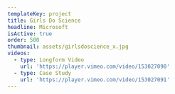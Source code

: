 ```yaml
---
templateKey: project
title: Girls Do Science
headline: Microsoft
isActive: true
order: 500
thumbnail: assets/girlsdoscience_x.jpg
videos:
  - type: Longform Video
    url: 'https://player.vimeo.com/video/153027090'
  - type: Case Study
    url: 'https://player.vimeo.com/video/153027091'
---
```

